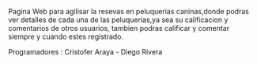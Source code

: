 Pagina Web para agilisar la resevas en peluquerias caninas,donde podras ver detalles de cada una de las peluquerias,ya sea su calificacion y comentarios de otros usuarios, tambien podras calificar y comentar siempre y cuando estes registrado.

Programadores : Cristofer Araya - Diego Rivera
                





